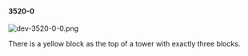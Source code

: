 #### 3520-0
![dev-3520-0-0.png](https://github.com/lil-lab/nlvr/raw/master/nlvr/dev/images/5/dev-3520-0-0.png "dev-3520-0-0.png")

There is a yellow block as the top of a tower with exactly three blocks.
